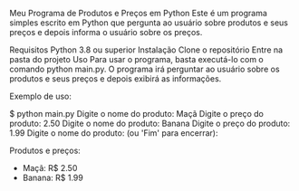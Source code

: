 Meu Programa de Produtos e Preços em Python
Este é um programa simples escrito em Python que pergunta ao usuário sobre produtos e seus preços e depois informa o usuário sobre os preços.

Requisitos
Python 3.8 ou superior
Instalação
Clone o repositório
Entre na pasta do projeto
Uso
Para usar o programa, basta executá-lo com o comando python main.py. O programa irá perguntar ao usuário sobre os produtos e seus preços e depois exibirá as informações.

Exemplo de uso:

$ python main.py
Digite o nome do produto: Maçã
Digite o preço do produto: 2.50
Digite o nome do produto: Banana
Digite o preço do produto: 1.99
Digite o nome do produto: (ou 'Fim' para encerrar):

Produtos e preços:
- Maçã: R$ 2.50
- Banana: R$ 1.99
